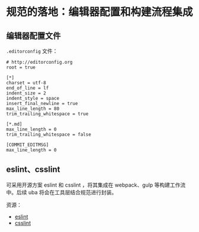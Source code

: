 
# 规范的落地：编辑器配置和构建流程集成

## 编辑器配置文件

`.editorconfig` 文件：

```
# http://editorconfig.org
root = true

[*]
charset = utf-8
end_of_line = lf
indent_size = 2
indent_style = space
insert_final_newline = true
max_line_length = 80
trim_trailing_whitespace = true

[*.md]
max_line_length = 0
trim_trailing_whitespace = false

[COMMIT_EDITMSG]
max_line_length = 0

```

## eslint、csslint

可采用开源方案 eslint 和 csslint ，将其集成在 webpack、gulp 等构建工作流中。后续 uba 将会在工具层结合规范进行封装。

资源：

- [eslint](https://github.com/eslint/eslint)
- [csslint](https://github.com/CSSLint/csslint)
